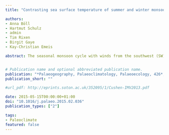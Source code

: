 ```yaml
---
title: "Contrasting sea surface temperature of summer and winter monsoon variability in the northern Arabian Sea over the last 25ka"

authors:
- Anna Böll
- Hartmut Schulz
- admin
- Tim Rixen
- Birgit Gaye
- Kay-Christian Emeis

abstract: The seasonal monsoon cycle with winds from the southwest (SW) in summer and from the northeast (NE) in winter strongly impacts on modern regional sea surface temperature (SST) patterns in the Arabian Sea (northern Indian Ocean). To reconstruct the temporal and spatial variation in the dynamically coupled winter and summer monsoon strength over the last 25ka, we analyzed alkenone-derived SST variations in one sediment core from the northwestern Arabian Sea, that is influenced by the summer monsoon (SST affected by upwelling processes), and in one core from the northeastern Arabian Sea, where SST is mainly governed by the winter monsoon (no upwelling). Comparison of the SST records reveals an antagonistic relationship of summer and winter monsoon strength throughout the late deglaciation and the Holocene. Upwelling along the Arabian Peninsula associated with peak SW monsoonal wind strength was strongest during the early Holocene climate optimum between 11 and 8ka, and coincided with the northernmost position of the Intertropical Convergence Zone (ITCZ) marked by maximum precipitation over northern Oman. The SW monsoon weakened over the middle to late Holocene, while the NE monsoon gained strength. This different evolution was caused by the southward displacement of the ITCZ throughout the Holocene. Superimposed over the long-term trend are variations in northeast monsoon wind strength at time scales of centuries that were synchronous with late Holocene climate variations recorded on the Asian continent and in the high-latitude Northern Hemisphere. Their likely driving forces are insolation changes associated with sunspot cycles. Enhanced by feedback mechanisms (e.g. land-sea thermal contrast) they enforced centennial scale fluctuations in wind strength and temperature in the northern Arabian Sea monsoon system.


# Publication name and optional abbreviated publication name.
publication: "*Palaeogeography, Palaeoclimatology, Palaeoecology, 426*, 10-21"
publication_short: ""

#url_pdf: http://eprints.soton.ac.uk/352095/1/Cushen-IMV2013.pdf

date: 2015-05-15T00:00:00+01:00
doi: "10.1016/j.palaeo.2015.02.036"
publication_types: ["2"]

tags:
- Paleoclimate
featured: false
---
```

